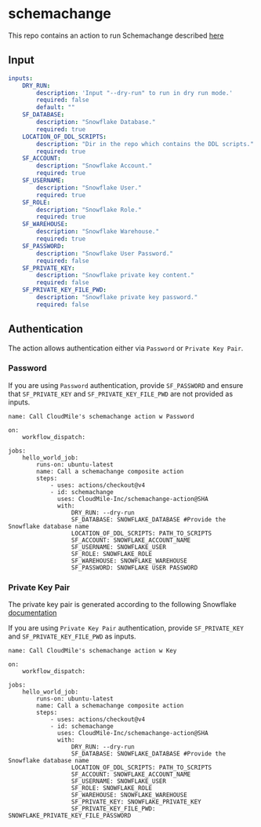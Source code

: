 # schemachange

This repo contains an action to run Schemachange described [here](https://github.com/Snowflake-Labs/schemachange)

## Input

```yaml
inputs:
    DRY_RUN:
        description: 'Input "--dry-run" to run in dry run mode.'
        required: false
        default: ""
    SF_DATABASE:
        description: "Snowflake Database."
        required: true
    LOCATION_OF_DDL_SCRIPTS:
        description: "Dir in the repo which contains the DDL scripts."
        required: true
    SF_ACCOUNT:
        description: "Snowflake Account."
        required: true
    SF_USERNAME:
        description: "Snowflake User."
        required: true
    SF_ROLE:
        description: "Snowflake Role."
        required: true
    SF_WAREHOUSE:
        description: "Snowflake Warehouse."
        required: true
    SF_PASSWORD:
        description: "Snowflake User Password."
        required: false
    SF_PRIVATE_KEY:
        description: "Snowflake private key content."
        required: false
    SF_PRIVATE_KEY_FILE_PWD:
        description: "Snowflake private key password."
        required: false
```

## Authentication

The action allows authentication either via `Password` or `Private Key Pair`.

### Password

If you are using `Password` authentication, provide `SF_PASSWORD` and ensure that `SF_PRIVATE_KEY` and `SF_PRIVATE_KEY_FILE_PWD` are not provided as inputs.


```
name: Call CloudMile's schemachange action w Password

on:
    workflow_dispatch:

jobs:
    hello_world_job:
        runs-on: ubuntu-latest
        name: Call a schemachange composite action
        steps:
            - uses: actions/checkout@v4
            - id: schemachange
              uses: CloudMile-Inc/schemachange-action@SHA
              with:
                  DRY_RUN: --dry-run
                  SF_DATABASE: SNOWFLAKE_DATABASE #Provide the Snowflake database name
                  LOCATION_OF_DDL_SCRIPTS: PATH_TO_SCRIPTS
                  SF_ACCOUNT: SNOWFLAKE_ACCOUNT_NAME
                  SF_USERNAME: SNOWFLAKE_USER
                  SF_ROLE: SNOWFLAKE_ROLE
                  SF_WAREHOUSE: SNOWFLAKE_WAREHOUSE
                  SF_PASSWORD: SNOWFLAKE USER PASSWORD
```

### Private Key Pair 

The private key pair is generated according to the following Snowflake [documentation](https://docs.snowflake.com/en/user-guide/key-pair-auth)

If you are using `Private Key Pair` authentication, provide `SF_PRIVATE_KEY` and `SF_PRIVATE_KEY_FILE_PWD` as inputs.

```
name: Call CloudMile's schemachange action w Key

on:
    workflow_dispatch:

jobs:
    hello_world_job:
        runs-on: ubuntu-latest
        name: Call a schemachange composite action
        steps:
            - uses: actions/checkout@v4
            - id: schemachange
              uses: CloudMile-Inc/schemachange-action@SHA
              with:
                  DRY_RUN: --dry-run
                  SF_DATABASE: SNOWFLAKE_DATABASE #Provide the Snowflake database name
                  LOCATION_OF_DDL_SCRIPTS: PATH_TO_SCRIPTS
                  SF_ACCOUNT: SNOWFLAKE_ACCOUNT_NAME
                  SF_USERNAME: SNOWFLAKE_USER
                  SF_ROLE: SNOWFLAKE_ROLE
                  SF_WAREHOUSE: SNOWFLAKE_WAREHOUSE
                  SF_PRIVATE_KEY: SNOWFLAKE_PRIVATE_KEY
                  SF_PRIVATE_KEY_FILE_PWD: SNOWFLAKE_PRIVATE_KEY_FILE_PASSWORD
```
